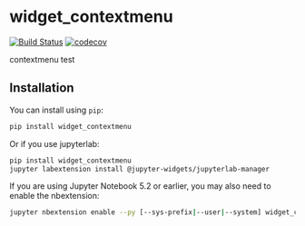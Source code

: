 
# widget_contextmenu

[![Build Status](https://travis-ci.org//widget_contextmenu.svg?branch=master)](https://travis-ci.org//widget_contextmenu)
[![codecov](https://codecov.io/gh//widget_contextmenu/branch/master/graph/badge.svg)](https://codecov.io/gh//widget_contextmenu)


contextmenu test

## Installation

You can install using `pip`:

```bash
pip install widget_contextmenu
```

Or if you use jupyterlab:

```bash
pip install widget_contextmenu
jupyter labextension install @jupyter-widgets/jupyterlab-manager
```

If you are using Jupyter Notebook 5.2 or earlier, you may also need to enable
the nbextension:
```bash
jupyter nbextension enable --py [--sys-prefix|--user|--system] widget_contextmenu
```
